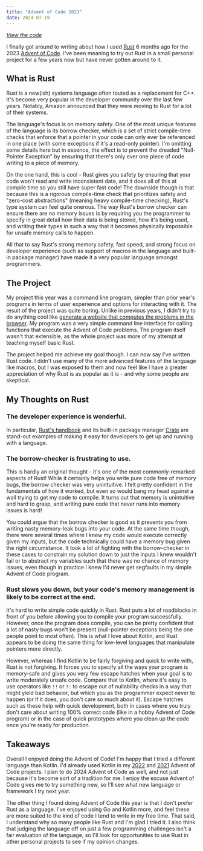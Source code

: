 ```yaml
---
title: "Advent of Code 2023"
date: 2024-07-19
---
```


_[View the code](https://github.com/simon-duchastel/advent-of-code-2023)_

I finally got around to writing about how I used [Rust](https://www.rust-lang.org) 6 months ago for the 2023 [Advent of Code](https://adventofcode.com). I've been meaning to try out Rust in a small personal project for a few years now but have never gotten around to it.

## What is Rust

Rust is a new(ish) systems language often touted as a replacement for C++. It's become very popular in the developer community over the last few years. Notably, Amazon announced that they were moving to Rust for a lot of their systems.

The language's focus is on memory safety. One of the most unique features of the language is its borrow checker, which is a set of strict compile-time checks that enforce that a pointer in your code can only ever be referenced in one place (with some exceptions if it's a read-only pointer). I'm omitting some details here but in essence, the effect is to prevent the dreaded "Null-Pointer Exception" by ensuring that there's only ever one piece of code writing to a piece of memory.

On the one hand, this is cool - Rust gives you safety by ensuring that your code won't read and write inconsistent data, and it does all of this at compile time so you still have super fast code! The downside though is that because this is a rigorous compile-time check that prioritizes safety and "zero-cost abstractions" (meaning heavy compile-time checking), Rust's type system can feel quite onerous. The way Rust's borrow checker can ensure there are no memory issues is by requiring you the programmer to specify in great detail how their data is being stored, how it's being used, and writing their types in such a way that it becomes physically impossible for unsafe memory calls to happen.

All that to say Rust's strong memory safety, fast speed, and strong focus on developer experience (such as support of macros in the language and built-in package manager) have made it a very popular language amongst programmers.

## The Project

My project this year was a command line program, simpler than prior year's programs in terms of user experience and options for interacting with it. The result of the project was quite boring. Unlike in previous years, I didn't try to do anything cool like [generate a website that computes the problems in the browser](../advent-of-code-2022/). My program was a very simple command line interface for calling functions that execute the Advent of Code problems. The program itself wasn't that extensible, as the whole project was more of my attempt at teaching myself basic Rust.

The project helped me achieve my goal though. I can now say I've written Rust code. I didn't use many of the more advanced features of the language like macros, but I was exposed to them and now feel like I have a greater appreciation of why Rust is as popular as it is - and why some people are skeptical.

## My Thoughts on Rust

### The developer experience is wonderful.

In particular, [Rust's handbook](https://doc.rust-lang.org/book/) and its built-in package manager [Crate](https://doc.rust-lang.org/book/ch07-01-packages-and-crates.html) are stand-out examples of making it easy for developers to get up and running with a language.

### The borrow-checker is frustrating to use.

This is hardly an original thought - it's one of the most commonly-remarked aspects of Rust! While it certainly helps you write pure code free of memory bugs, the borrow checker was very unintuitive. I felt pretty confident in the fundamentals of how it worked, but even so would bang my head against a wall trying to get my code to compile. It turns out that memory is unintuitive and hard to grasp, and writing pure code that never runs into memory issues is hard!

You could argue that the borrow checker is good as it prevents you from writing nasty memory-leak bugs into your code. At the same time though, there were several times where I knew my code would execute correctly given my inputs, but the code technically could have a memory bug given the right circumstance. It took a lot of fighting with the borrow-checker in these cases to constrain my solution down to just the inputs I knew wouldn't fail or to abstract my variables such that there was no chance of memory issues, even though in practice I knew I'd never get segfaults in my simple Advent of Code program.

### Rust slows you down, but your code's memory management is likely to be correct at the end.

It's hard to write simple code quickly in Rust. Rust puts a lot of roadblocks in front of you before allowing you to compile your program successfully. However, once the program does compile, you can be pretty confident that a lot of nasty bugs won't be present (null-pointer exceptions being the one people point to most often). This is what I love about Kotlin, and Rust appears to be doing the same thing for low-level languages that manipulate pointers more directly.

However, whereas I find Kotlin to be fairly forgiving and quick to write with, Rust is not forgiving. It forces you to specify all the ways your program is memory-safe and gives you very few escape hatches when your goal is to write moderately unsafe code. Compare that to Kotlin, where it's easy to use operators like `!!` or `?:` to escape out of nullability checks in a way that might yield bad behavior, but which you as the programmer expect never to happen (or if it does, you don't care so much about it). Escape hatches such as these help with quick development, both in cases where you truly don't care about writing 100% correct code (like in a hobby Advent of Code program) or in the case of quick prototypes where you clean up the code once you're ready for production.

## Takeaways

Overall I enjoyed doing the Advent of Code! I'm happy that I tried a different language than Kotlin. I'd already used Kotlin in my [2022](../advent-of-code-2022/) and [2021](../advent-of-code-2021/) Advent of Code projects. I plan to do 2024 Advent of Code as well, and not just because it's become sort of a tradition for me. I enjoy the excuse Advent of Code gives me to try something new, so I'll see what new language or framework I try next year.

The other thing I found doing Advent of Code this year is that I don't prefer Rust as a language. I've enjoyed using Go and Kotlin more, and feel these are more suited to the kind of code I tend to write in my free time. That said, I understand why so many people like Rust and I'm glad I tried it. I also think that judging the language off on just a few programming challenges isn't a fair evaluation of the language, so I'll look for opportunities to use Rust in other personal projects to see if my opinion changes.